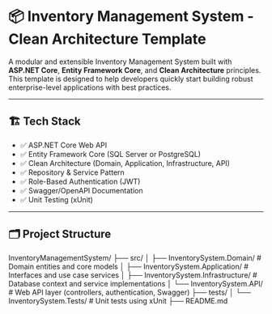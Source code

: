 # 📦 Inventory Management System - Clean Architecture Template

A modular and extensible Inventory Management System built with **ASP.NET Core**, **Entity Framework Core**, and **Clean Architecture** principles. This template is designed to help developers quickly start building robust enterprise-level applications with best practices.

---

## 🏗️ Tech Stack

- ✅ ASP.NET Core Web API
- ✅ Entity Framework Core (SQL Server or PostgreSQL)
- ✅ Clean Architecture (Domain, Application, Infrastructure, API)
- ✅ Repository & Service Pattern
- ✅ Role-Based Authentication (JWT)
- ✅ Swagger/OpenAPI Documentation
- ✅ Unit Testing (xUnit)

---

## 🗂️ Project Structure
InventoryManagementSystem/
├── src/
│ ├── InventorySystem.Domain/ # Domain entities and core models
│ ├── InventorySystem.Application/ # Interfaces and use case services
│ ├── InventorySystem.Infrastructure/ # Database context and service implementations
│ └── InventorySystem.API/ # Web API layer (controllers, authentication, Swagger)
├── tests/
│ └── InventorySystem.Tests/ # Unit tests using xUnit
├── README.md
